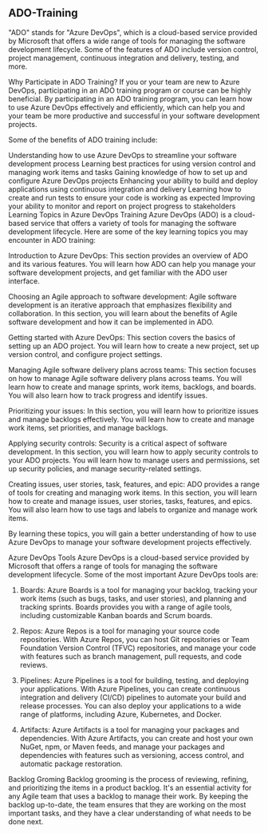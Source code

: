 ## ADO-Training
"ADO" stands for "Azure DevOps", which is a cloud-based service provided by Microsoft that offers a wide range of tools for managing the software development lifecycle. Some of the features of ADO include version control, project management, continuous integration and delivery, testing, and more.

Why Participate in ADO Training?
If you or your team are new to Azure DevOps, participating in an ADO training program or course can be highly beneficial. By participating in an ADO training program, you can learn how to use Azure DevOps effectively and efficiently, which can help you and your team be more productive and successful in your software development projects.

Some of the benefits of ADO training include:

Understanding how to use Azure DevOps to streamline your software development process
Learning best practices for using version control and managing work items and tasks
Gaining knowledge of how to set up and configure Azure DevOps projects
Enhancing your ability to build and deploy applications using continuous integration and delivery
Learning how to create and run tests to ensure your code is working as expected
Improving your ability to monitor and report on project progress to stakeholders
Learning Topics in Azure DevOps Training
Azure DevOps (ADO) is a cloud-based service that offers a variety of tools for managing the software development lifecycle. Here are some of the key learning topics you may encounter in ADO training:

Introduction to Azure DevOps:
This section provides an overview of ADO and its various features. You will learn how ADO can help you manage your software development projects, and get familiar with the ADO user interface.

Choosing an Agile approach to software development:
Agile software development is an iterative approach that emphasizes flexibility and collaboration. In this section, you will learn about the benefits of Agile software development and how it can be implemented in ADO.

Getting started with Azure DevOps:
This section covers the basics of setting up an ADO project. You will learn how to create a new project, set up version control, and configure project settings.

Managing Agile software delivery plans across teams:
This section focuses on how to manage Agile software delivery plans across teams. You will learn how to create and manage sprints, work items, backlogs, and boards. You will also learn how to track progress and identify issues.

Prioritizing your issues:
In this section, you will learn how to prioritize issues and manage backlogs effectively. You will learn how to create and manage work items, set priorities, and manage backlogs.

Applying security controls:
Security is a critical aspect of software development. In this section, you will learn how to apply security controls to your ADO projects. You will learn how to manage users and permissions, set up security policies, and manage security-related settings.

Creating issues, user stories, task, features, and epic:
ADO provides a range of tools for creating and managing work items. In this section, you will learn how to create and manage issues, user stories, tasks, features, and epics. You will also learn how to use tags and labels to organize and manage work items.

By learning these topics, you will gain a better understanding of how to use Azure DevOps to manage your software development projects effectively.

Azure DevOps Tools
Azure DevOps is a cloud-based service provided by Microsoft that offers a range of tools for managing the software development lifecycle. Some of the most important Azure DevOps tools are:

1. Boards:
Azure Boards is a tool for managing your backlog, tracking your work items (such as bugs, tasks, and user stories), and planning and tracking sprints. Boards provides you with a range of agile tools, including customizable Kanban boards and Scrum boards.

2. Repos:
Azure Repos is a tool for managing your source code repositories. With Azure Repos, you can host Git repositories or Team Foundation Version Control (TFVC) repositories, and manage your code with features such as branch management, pull requests, and code reviews.

3. Pipelines:
Azure Pipelines is a tool for building, testing, and deploying your applications. With Azure Pipelines, you can create continuous integration and delivery (CI/CD) pipelines to automate your build and release processes. You can also deploy your applications to a wide range of platforms, including Azure, Kubernetes, and Docker.

4. Artifacts:
Azure Artifacts is a tool for managing your packages and dependencies. With Azure Artifacts, you can create and host your own NuGet, npm, or Maven feeds, and manage your packages and dependencies with features such as versioning, access control, and automatic package restoration.

Backlog Groming
Backlog grooming is the process of reviewing, refining, and prioritizing the items in a product backlog. It's an essential activity for any Agile team that uses a backlog to manage their work. By keeping the backlog up-to-date, the team ensures that they are working on the most important tasks, and they have a clear understanding of what needs to be done next.
